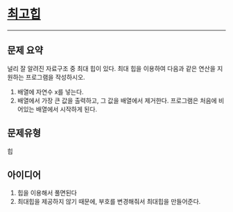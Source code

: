 # [최고힙](https://www.acmicpc.net/problem/11279)
---
## 문제 요약
널리 잘 알려진 자료구조 중 최대 힙이 있다. 최대 힙을 이용하여 다음과 같은 연산을 지원하는 프로그램을 작성하시오.

1. 배열에 자연수 x를 넣는다.
2. 배열에서 가장 큰 값을 출력하고, 그 값을 배열에서 제거한다.
프로그램은 처음에 비어있는 배열에서 시작하게 된다.

## 문제유형
힙

## 아이디어
1. 힙을 이용해서 풀면된다
2. 최대힙을 제공하지 않기 때문에, 부호를 변경해줘서 최대힙을 만들어준다.